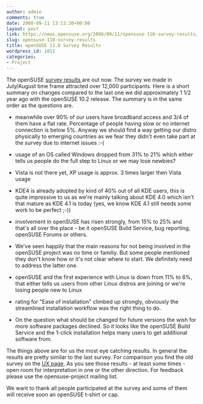 ```yaml
---
author: admin
comments: true
date: 2008-09-11 13:13:20+00:00
layout: post
link: https://news.opensuse.org/2008/09/11/opensuse-110-survey-results/
slug: opensuse-110-survey-results
title: openSUSE 11.0 Survey Results
wordpress_id: 1011
categories:
- Project
---
```


The openSUSE [survey results ](http://en.opensuse.org/Ux#Surveys)are out now. The survey we made in July/August time frame attracted over 12,000 participants. Here is a short summary on changes compared to the last one we did approximately 1 1/2 year ago with the openSUSE 10.2 release. The summary is in the same order as the questions are. 

	
* meanwhile over 90% of our users have broadband access and 3/4 of them have a flat rate. Percentage of people having slow or no internet connection is below 5%. Anyway we should find a way getting our distro physically to emerging countries as we fear they didn't even take part at the survey due to internet issues :-( 

	
* usage of an OS called Windows dropped from 31% to 21% which either tells us people do the full step to Linux or we may lose newbies?

	
* Vista is not there yet, XP usage is approx. 3 times larger then Vista usage

	
* KDE4 is already adopted by kind of 40% out of all KDE users, this is quite impressive to us as we're mainly talking about KDE 4.0 which isn't that mature as KDE 4.1 is today (yes, we know KDE 4.1 still needs some work to be perfect ;-))

	
* involvement in openSUSE has risen strongly, from 15% to 25% and that's all over the place - be it openSUSE Build Service, bug reporting, openSUSE Forums or others.

	
* We've seen happily that the main reasons for not being involved in the openSUSE project was no time or familiy. But some people mentioned they don't know how or it's not clear where to start. We definitely need to address the latter one. 


* openSUSE and the first experience with Linux is down from 11% to 6%, that either tells us users from other Linux distros are joining or we're losing people new to Linux


* rating for "Ease of installation" climbed up strongly, obviously the streamlined installation workflow was the right thing to do.

		
* On the question what should be changed for future versions the wish for more software packages declined. So it looks like the openSUSE Build Service and the 1-click installation helps many users to get additional software from. 


The things above are for us the most eye catching results. In general the results are pretty similar to the last survey.  For comparison you find the old survey on the [UX page](http://en.opensuse.org/UX). As you see those results - at least some times - open room for interpretation in one or the other direction. For feedback please use the opensuse-project mailing list.

We want to thank all people participated at the survey and some of them will receive soon an openSUSE t-shirt or cap.
